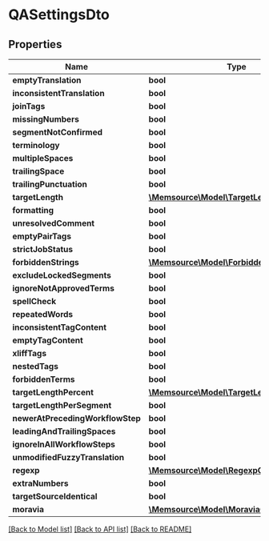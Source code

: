 # QASettingsDto

## Properties
Name | Type | Description | Notes
------------ | ------------- | ------------- | -------------
**emptyTranslation** | **bool** |  | [optional] 
**inconsistentTranslation** | **bool** |  | [optional] 
**joinTags** | **bool** |  | [optional] 
**missingNumbers** | **bool** |  | [optional] 
**segmentNotConfirmed** | **bool** |  | [optional] 
**terminology** | **bool** |  | [optional] 
**multipleSpaces** | **bool** |  | [optional] 
**trailingSpace** | **bool** |  | [optional] 
**trailingPunctuation** | **bool** |  | [optional] 
**targetLength** | [**\Memsource\Model\TargetLengthDto**](TargetLengthDto.md) |  | [optional] 
**formatting** | **bool** |  | [optional] 
**unresolvedComment** | **bool** |  | [optional] 
**emptyPairTags** | **bool** |  | [optional] 
**strictJobStatus** | **bool** |  | [optional] 
**forbiddenStrings** | [**\Memsource\Model\ForbiddenStringsDto**](ForbiddenStringsDto.md) |  | [optional] 
**excludeLockedSegments** | **bool** |  | [optional] 
**ignoreNotApprovedTerms** | **bool** |  | [optional] 
**spellCheck** | **bool** |  | [optional] 
**repeatedWords** | **bool** |  | [optional] 
**inconsistentTagContent** | **bool** |  | [optional] 
**emptyTagContent** | **bool** |  | [optional] 
**xliffTags** | **bool** |  | [optional] 
**nestedTags** | **bool** |  | [optional] 
**forbiddenTerms** | **bool** |  | [optional] 
**targetLengthPercent** | [**\Memsource\Model\TargetLengthPercentDto**](TargetLengthPercentDto.md) |  | [optional] 
**targetLengthPerSegment** | **bool** |  | [optional] 
**newerAtPrecedingWorkflowStep** | **bool** |  | [optional] 
**leadingAndTrailingSpaces** | **bool** |  | [optional] 
**ignoreInAllWorkflowSteps** | **bool** |  | [optional] 
**unmodifiedFuzzyTranslation** | **bool** |  | [optional] 
**regexp** | [**\Memsource\Model\RegexpCheckDto**](RegexpCheckDto.md) |  | [optional] 
**extraNumbers** | **bool** |  | [optional] 
**targetSourceIdentical** | **bool** |  | [optional] 
**moravia** | [**\Memsource\Model\MoraviaQADto**](MoraviaQADto.md) |  | [optional] 

[[Back to Model list]](../README.md#documentation-for-models) [[Back to API list]](../README.md#documentation-for-api-endpoints) [[Back to README]](../README.md)


